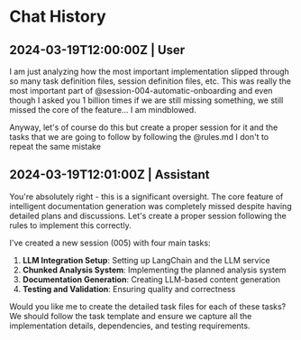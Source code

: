 # Chat History

## 2024-03-19T12:00:00Z | User

I am just analyzing how the most important implementation slipped through so many task definition files, session definition files, etc. This was really the most important part of @session-004-automatic-onboarding and even though I asked you 1 billion times if we are still missing something, we still missed the core of the feature... I am mindblowed.

Anyway, let's of course do this but create a proper session for it and the tasks that we are going to follow by following the @rules.md I don't to repeat the same mistake

## 2024-03-19T12:01:00Z | Assistant

You're absolutely right - this is a significant oversight. The core feature of intelligent documentation generation was completely missed despite having detailed plans and discussions. Let's create a proper session following the rules to implement this correctly.

I've created a new session (005) with four main tasks:

1. **LLM Integration Setup**: Setting up LangChain and the LLM service
2. **Chunked Analysis System**: Implementing the planned analysis system
3. **Documentation Generation**: Creating LLM-based content generation
4. **Testing and Validation**: Ensuring quality and correctness

Would you like me to create the detailed task files for each of these tasks? We should follow the task template and ensure we capture all the implementation details, dependencies, and testing requirements.
